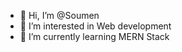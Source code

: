 - 👋 Hi, I’m @Soumen
- 👀 I’m interested in Web development 
- 🌱 I’m currently learning MERN Stack



